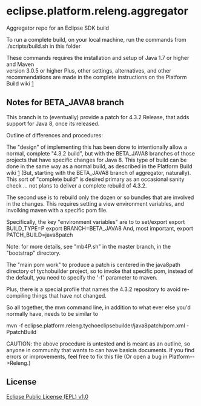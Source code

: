 eclipse.platform.releng.aggregator
==================================

Aggregator repo for an Eclipse SDK build

To run a complete build, on your local machine, run the commands from ./scripts/build.sh in this folder

These commands requires the installation and setup of Java 1.7 or higher and Maven  
version 3.0.5 or higher Plus, other settings, alternatives, and other recommendations are made in the 
complete instructions on the Platform Build wiki [1]

Notes for BETA_JAVA8 branch
---------------------------

This branch is to (eventually) provide a patch for 4.3.2 Release, that adds 
support for Java 8, once its released. 

Outline of differences and procedures:

The "design" of implementing this has been done to intentionally allow a 
normal, complete "4.3.2 build", but with the BETA_JAVA8 branches of those projects 
that have specific changes for Java 8. This type of build can be done in the same 
way as a normal build, as described in the Platform Build wiki [1] (But, starting with
the BETA_JAVA8 branch of aggregator, naturally). This sort of "complete build" is 
desired primary as an occasional sanity check ... not plans to deliver a complete rebuild
of 4.3.2. 

The second use is to rebuild only the dozen or so bundles that are involved in the changes. 
This requires setting a view environment variables, and involking maven with a specific pom file. 

Specifically, the key "environment variables" are to to set/export
export BUILD_TYPE=P
export BRANCH=BETA_JAVA8
And, most important, 
export PATCH_BUILD=java8patch

Note: for more details, see "mb4P.sh" in the master branch, in the "bootstrap" directory.

The "main pom work" to produce a patch is centered in the java8path directory of tychobuilder project, so to invoke that 
specific pom, instead of the default, you need to specify the '-f' parameter to maven. 

Plus, there is a special profile that names the 4.3.2 repository to avoid 
re-compiling things that have not changed. 

So all together, the mvn command line, in addition to what ever else you'd normally have, needs to be similar to 

mvn -f eclipse.platform.releng.tychoeclipsebuilder/java8patch/pom.xml -PpatchBuild

CAUTION: the above procedure is untested and is meant as an outline, 
so anyone in community that wants to can have basicis documents. 
If you find errors or improvements, feel free to fix this file 
(Or open a bug in Platform-->Releng.)

License
-------

[Eclipse Public License (EPL) v1.0][2]

[1]: http://wiki.eclipse.org/Platform-releng/Platform_Build
[2]: http://wiki.eclipse.org/EPL